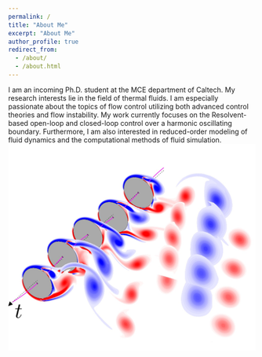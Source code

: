 ```yaml
---
permalink: /
title: "About Me"
excerpt: "About Me"
author_profile: true
redirect_from: 
  - /about/
  - /about.html
---
```


I am an incoming Ph.D. student at the MCE department of Caltech. My research interests lie in the field of thermal fluids. I am especially passionate about the topics of flow control utilizing both advanced control theories and flow instability. My work currently focuses on the Resolvent-based open-loop and closed-loop control over a harmonic oscillating boundary. Furthermore, I am also interested in reduced-order modeling of fluid dynamics and the computational methods of fluid simulation.
<img title='abstract' src='/images/abstract.jpg'>

